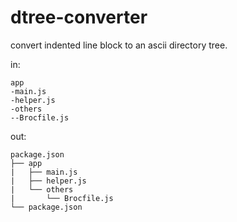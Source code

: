 # dtree-converter
convert indented line block to an ascii directory tree.


in:
```
app
-main.js
-helper.js
-others
--Brocfile.js
```

out:
```
package.json
├── app
|   ├── main.js
|   ├── helper.js
|   └── others
|       └── Brocfile.js
└── package.json
```
